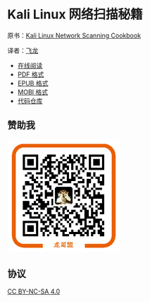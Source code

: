 # Kali Linux 网络扫描秘籍

原书：[Kali Linux Network Scanning Cookbook](https://www.packtpub.com/networking-and-servers/kali-linux-network-scanning-cookbook)

译者：[飞龙](https://github.com/wizardforcel)

+ [在线阅读](https://www.gitbook.com/book/wizardforcel/kali-linux-network-scanning-cookbook/details)
+ [PDF 格式](https://www.gitbook.com/download/pdf/book/wizardforcel/kali-linux-network-scanning-cookbook)
+ [EPUB 格式](https://www.gitbook.com/download/epub/book/wizardforcel/kali-linux-network-scanning-cookbook)
+ [MOBI 格式](https://www.gitbook.com/download/mobi/book/wizardforcel/kali-linux-network-scanning-cookbook)
+ [代码仓库](http://git.oschina.net/wizardforcel/kali-linux-network-scanning-cookbook-zh)

## 赞助我

![](img/qr_alipay.png)

## 协议

[CC BY-NC-SA 4.0](http://creativecommons.org/licenses/by-nc-sa/4.0/)
